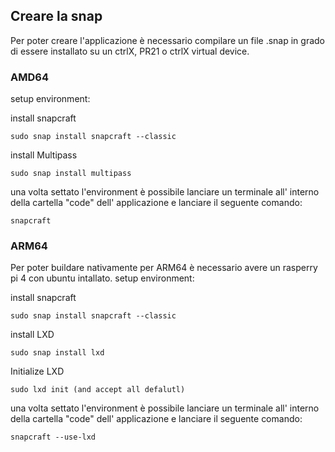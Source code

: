 ## Creare la snap
Per poter creare l'applicazione è necessario compilare un file .snap in grado di essere installato su un ctrlX, PR21 o ctrlX virtual device.

### AMD64
setup environment:

install snapcraft

    sudo snap install snapcraft --classic

install Multipass

    sudo snap install multipass


una volta settato l'environment è possibile lanciare un terminale all' interno della cartella "code" dell' applicazione e lanciare il seguente comando:

    snapcraft 


### ARM64
Per poter buildare nativamente per ARM64 è necessario avere un rasperry pi 4 con ubuntu intallato.
setup environment:


install snapcraft

    sudo snap install snapcraft --classic

install LXD

    sudo snap install lxd

Initialize LXD

    sudo lxd init (and accept all defalutl)


una volta settato l'environment è possibile lanciare un terminale all' interno della cartella "code" dell' applicazione e lanciare il seguente comando:

    snapcraft --use-lxd

